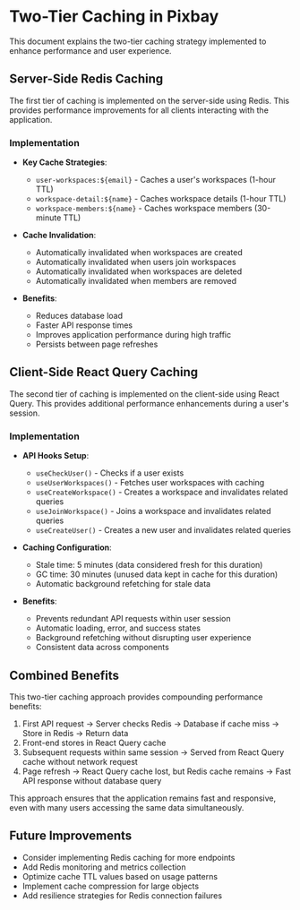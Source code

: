# Two-Tier Caching in Pixbay

This document explains the two-tier caching strategy implemented to enhance performance and user experience.

## Server-Side Redis Caching

The first tier of caching is implemented on the server-side using Redis. This provides performance improvements for all clients interacting with the application.

### Implementation

- **Key Cache Strategies**:

  - `user-workspaces:${email}` - Caches a user's workspaces (1-hour TTL)
  - `workspace-detail:${name}` - Caches workspace details (1-hour TTL)
  - `workspace-members:${name}` - Caches workspace members (30-minute TTL)

- **Cache Invalidation**:

  - Automatically invalidated when workspaces are created
  - Automatically invalidated when users join workspaces
  - Automatically invalidated when workspaces are deleted
  - Automatically invalidated when members are removed

- **Benefits**:
  - Reduces database load
  - Faster API response times
  - Improves application performance during high traffic
  - Persists between page refreshes

## Client-Side React Query Caching

The second tier of caching is implemented on the client-side using React Query. This provides additional performance enhancements during a user's session.

### Implementation

- **API Hooks Setup**:

  - `useCheckUser()` - Checks if a user exists
  - `useUserWorkspaces()` - Fetches user workspaces with caching
  - `useCreateWorkspace()` - Creates a workspace and invalidates related queries
  - `useJoinWorkspace()` - Joins a workspace and invalidates related queries
  - `useCreateUser()` - Creates a new user and invalidates related queries

- **Caching Configuration**:

  - Stale time: 5 minutes (data considered fresh for this duration)
  - GC time: 30 minutes (unused data kept in cache for this duration)
  - Automatic background refetching for stale data

- **Benefits**:
  - Prevents redundant API requests within user session
  - Automatic loading, error, and success states
  - Background refetching without disrupting user experience
  - Consistent data across components

## Combined Benefits

This two-tier caching approach provides compounding performance benefits:

1. First API request → Server checks Redis → Database if cache miss → Store in Redis → Return data
2. Front-end stores in React Query cache
3. Subsequent requests within same session → Served from React Query cache without network request
4. Page refresh → React Query cache lost, but Redis cache remains → Fast API response without database query

This approach ensures that the application remains fast and responsive, even with many users accessing the same data simultaneously.

## Future Improvements

- Consider implementing Redis caching for more endpoints
- Add Redis monitoring and metrics collection
- Optimize cache TTL values based on usage patterns
- Implement cache compression for large objects
- Add resilience strategies for Redis connection failures
